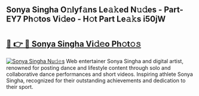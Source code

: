 ## Sonya Singha O𝚗lyf𝚊ns Le𝚊𝚔ed N𝚞𝚍es - Part-EY7 Ph𝚘tos Vi𝚍eo - H𝚘t Part Le𝚊𝚔s i50jW

# <h2><a href="http://hf4h46.feru.top/?c=Sonya+Singha">🔗 👉 🔴 Sonya Singha Vi𝚍𝚎o Ph𝚘t𝚘𝚜</a></h2>

[![Sonya Singha Nu𝚍𝚎s](https://i.imgur.com/0TWrTi3.gif)](http://hf4h46.feru.top/?c=Sonya+Singha)
Web entertainer Sonya Singha and digital artist, renowned for posting dance and lifestyle content through solo and collaborative dance performances and short videos. Inspiring athlete Sonya Singha, recognized for their outstanding achievements and dedication to their sport. 

